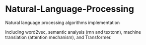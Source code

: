 # Natural-Language-Processing
Natural language processing algorithms implementation

Including word2vec, semantic analysis (rnn and textcnn), machine translation (attention mechanism), and Transformer.
